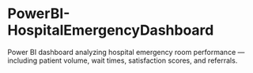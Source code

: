 # PowerBI-HospitalEmergencyDashboard
Power BI dashboard analyzing hospital emergency room performance — including patient volume, wait times, satisfaction scores, and referrals.
